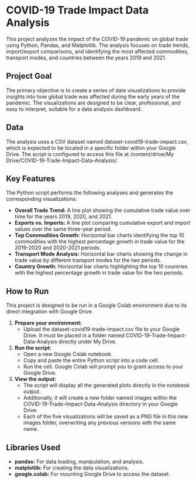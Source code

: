 # **COVID-19 Trade Impact Data Analysis**

This project analyzes the impact of the COVID-19 pandemic on global trade using Python, Pandas, and Matplotlib. The analysis focuses on trade trends, import/export comparisons, and identifying the most affected commodities, transport modes, and countries between the years 2019 and 2021\.

## **Project Goal**

The primary objective is to create a series of data visualizations to provide insights into how global trade was affected during the early years of the pandemic. The visualizations are designed to be clear, professional, and easy to interpret, suitable for a data analysis dashboard.

## **Data**

The analysis uses a CSV dataset named dataset-covid19-trade-impact.csv, which is expected to be located in a specific folder within your Google Drive. The script is configured to access this file at /content/drive/My Drive/COVID-19-Trade-Impact-Data-Analysis/.

## **Key Features**

The Python script performs the following analyses and generates the corresponding visualizations:

* **Overall Trade Trend:** A line plot showing the cumulative trade value over time for the years 2019, 2020, and 2021\.  
* **Exports vs. Imports:** A line plot comparing cumulative export and import values over the same three-year period.  
* **Top Commodities Growth:** Horizontal bar charts identifying the top 10 commodities with the highest percentage growth in trade value for the 2019-2020 and 2020-2021 periods.  
* **Transport Mode Analysis:** Horizontal bar charts showing the change in trade value by different transport modes for the two periods.  
* **Country Growth:** Horizontal bar charts highlighting the top 10 countries with the highest percentage growth in trade value for the two periods.

## **How to Run**

This project is designed to be run in a Google Colab environment due to its direct integration with Google Drive.

1. **Prepare your environment:**  
   * Upload the dataset-covid19-trade-impact.csv file to your Google Drive. It must be placed in a folder named COVID-19-Trade-Impact-Data-Analysis directly under My Drive.  
2. **Run the script:**  
   * Open a new Google Colab notebook.  
   * Copy and paste the entire Python script into a code cell.  
   * Run the cell. Google Colab will prompt you to grant access to your Google Drive.  
3. **View the output:**  
   * The script will display all the generated plots directly in the notebook output.  
   * Additionally, it will create a new folder named images within the COVID-19-Trade-Impact-Data-Analysis directory in your Google Drive.  
   * Each of the five visualizations will be saved as a PNG file in this new images folder, overwriting any previous versions with the same name.

## **Libraries Used**

* **pandas:** For data loading, manipulation, and analysis.  
* **matplotlib:** For creating the data visualizations.  
* **google.colab:** For mounting Google Drive to access the dataset.
